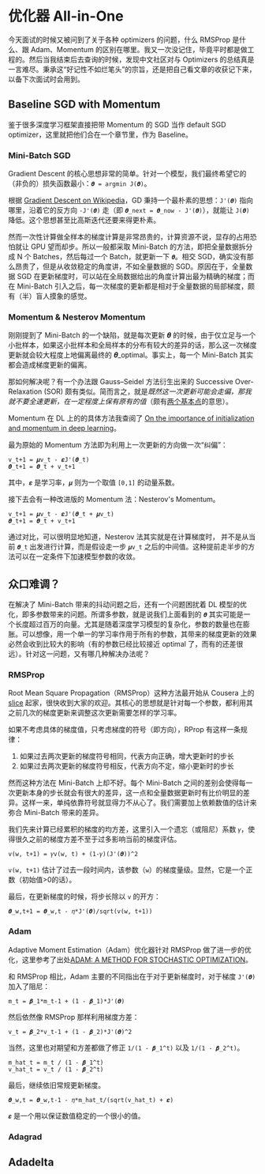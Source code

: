 # 优化器 All-in-One

今天面试的时候又被问到了关于各种 optimizers 的问题，什么 RMSProp 是什么、跟 Adam、Momentum 的区别在哪里。我又一次没记住，毕竟平时都是做工程的。然后当我结束后去查询的时候，发现中文社区对与 Optimizers 的总结真是一言难尽。秉承这“好记性不如烂笔头”的宗旨，还是把自己看文章的收获记下来，以备下次面试时会用到。

## Baseline SGD with Momentum

鉴于很多深度学习框架直接把带 Momentum 的 SGD 当作 default SGD optimizer，这里就把他们合在一个章节里，作为 Baseline。



### Mini-Batch SGD

Gradient Descent 的核心思想非常的简单。针对一个模型，我们最终希望它的（非负的）损失函数最小：`𝜽 = argmin J(𝜽)`。

根据 [Gradient Descent on Wikipedia](https://en.wikipedia.org/wiki/Gradient_descent)，GD 秉持一个最朴素的思想：`J'(𝜽)` 指向哪里，沿着它的反方向 `-J'(𝜽)` 走（即 `𝜽_next = 𝜽_now - J'(𝜽)`），就能让 `J(𝜽)` 降低。这个思想甚至比高斯迭代还要来得更朴素。

然而一次性计算做全样本的梯度计算是非常昂贵的，计算资源不说，显存的占用恐怕就让 GPU 望而却步。所以一般都采取 Mini-Batch 的方法，即把全量数据拆分成 N 个 Batches，然后每过一个 Batch，就更新一下 `𝜽`。相交 SGD，确实没有那么昂贵了，但是从收敛稳定的角度讲，不如全量数据的 SGD。原因在于，全量数据 SGD 在更新梯度时，可以站在全局数据给出的角度计算出最为精确的梯度；而在 Mini-Batch 引入之后，每一次梯度的更新都是相对于全量数据的局部梯度，颇有（半）盲人摸象的感觉。

### Momentum & Nesterov Momentum

刚刚提到了 Mini-Batch 的一个缺陷，就是每次更新 𝜽 的时候，由于仅立足与一个小批样本，如果这小批样本和全局样本的分布有较大的差异的话，那么这一次梯度更新就会较大程度上地偏离最终的 𝜽_optimal。事实上，每一个 Mini-Batch 其实都会造成梯度更新的偏离。

那如何解决呢？有一个办法跟 Gauss–Seidel 方法衍生出来的 Successive Over-Relaxation (SOR) 颇有类似。简而言之，就是*既然这一次更新可能会走偏，那我就不要全速更新，在一定程度上保有原有的值*（颇有[两个基本点](https://zh.wikipedia.org/wiki/%E4%B8%80%E4%B8%AA%E4%B8%AD%E5%BF%83%E3%80%81%E4%B8%A4%E4%B8%AA%E5%9F%BA%E6%9C%AC%E7%82%B9)的意思）。

Momentum 在 DL 上的的具体方法我查阅了 [On the importance of initialization and momentum in deep learning](http://www.cs.utoronto.ca/~ilya/pubs/2013/1051_2.pdf)。

最为原始的 Momentum 方法即为利用上一次更新的方向做一次“纠偏”：

```
v_t+1 = 𝝁v_t - 𝜺J'(𝜽_t)
𝜽_t+1 = 𝜽_t + v_t+1
```

其中，`𝜺` 是学习率，`𝝁` 则为一个取值 `[0,1]` 的动量系数。

接下去会有一种改进版的 Momentum 法：Nesterov's Momentum。

```
v_t+1 = 𝝁v_t - 𝜺J'(𝜽_t + 𝝁v_t)
𝜽_t+1 = 𝜽_t + v_t+1
```

通过对比，可以很明显地知道，Nesterov 法其实就是在计算梯度时， 并不是从当前 `𝜽_t` 出发进行计算，而是假设走一步 `𝝁v_t` 之后的中间值。这种提前走半步的方法可以在一定条件下加速模型参数的收敛。

## 众口难调？

在解决了 Mini-Batch 带来的抖动问题之后，还有一个问题困扰着 DL 模型的优化，即多参数带来的问题。所谓多参数，就是说我们上面看到的 `𝜽` 其实可能是一个长度超过百万的向量。尤其是随着深度学习模型的复杂化，参数的数量也在膨胀。可以想像，用一个单一的学习率作用于所有的参数，其带来的梯度更新的效果必然会收到比较大的影响（有的参数已经比较接近 optimal 了，而有的还差很远）。针对这一问题，又有哪几种解决办法呢？

### RMSProp
Root Mean Square Propagation（RMSProp）这种方法最开始从 Cousera 上的 [slice](http://www.cs.toronto.edu/~tijmen/csc321/slides/lecture_slides_lec6.pdf) 起家，很快收到大家的欢迎。其核心的思想就是针对每一个参数，都利用其之前几次的梯度更新来调整这次更新需要怎样的学习率。

如果不考虑具体的梯度值，只考虑梯度的符号（即方向），RProp 有这样一条规律：

1. 如果过去两次更新的梯度符号相同，代表方向正确，增大更新时的步长
2. 如果过去两次更新的梯度符号相反，代表方向不定，缩小更新时的步长

然而这种方法在 Mini-Batch 上却不好。每个 Mini-Batch 之间的差别会使得每一次更新本身的步长就会有很大的差异，这一点和全量数据更新时有比价明显的差异。这样一来，单纯依靠符号就显得力不从心了。我们需要加上依赖数值的估计来弥合 Mini-Batch 带来的差异。

我们先来计算已经累积的梯度的均方差，这里引入一个遗忘（或阻尼）系数 `𝛾`，使得很久之前的梯度方差不至于过多影响当前的梯度评估。

```
v(w, t+1) = 𝛾v(w, t) + (1-𝛾)(J'(𝜽))^2
```

`v(w, t+1)` 估计了过去一段时间内，该参数（`w`）的梯度量级。显然，它是一个正数（初始值>0的话）。

最后，在更新梯度的时候，将步长除以 `v` 的开方：

```
𝜽_w,t+1 = 𝜽_w,t - 𝜂*J'(𝜽)/sqrt(v(w, t+1))
```

### Adam

Adaptive Moment Estimation（Adam）优化器针对 RMSProp 做了进一步的优化，这里参考了出处[ADAM: A METHOD FOR STOCHASTIC OPTIMIZATION](https://arxiv.org/pdf/1412.6980.pdf)。 

和 RMSProp 相比，Adam 主要的不同指出在于对于更新梯度时，对于梯度 `J'(𝜽)` 加入了阻尼：

```
m_t = 𝜷_1*m_t-1 + (1 - 𝜷_1)*J'(𝜽)
```

然后依然像 RMSProp 那样利用梯度方差：

```
v_t = 𝜷_2*v_t-1 + (1 - 𝜷_2)*J'(𝜽)^2
```

当然，这里也对期望和方差都做了修正 `1/(1 - 𝜷_1^t)` 以及 `1/(1 - 𝜷_2^t)`。

```
m_hat_t = m_t / (1 - 𝜷_1^t)
v_hat_t = v_t / (1 - 𝜷_2^t)
```

最后，继续依旧常规更新梯度。

```
𝜽_w,t = 𝜽_w,t-1 - 𝜂*m_hat_t/(sqrt(v_hat_t) + 𝜺)
```

`𝜺` 是一个用以保证数值稳定的一个很小的值。



### Adagrad

## Adadelta

